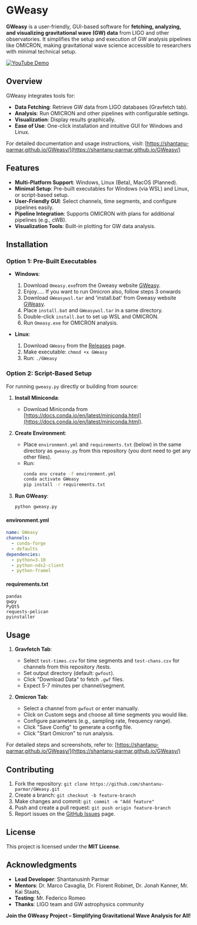 # GWeasy

**GWeasy** is a user-friendly, GUI-based software for **fetching, analyzing, and visualizing gravitational wave (GW) data** from LIGO and other observatories. It simplifies the setup and execution of GW analysis pipelines like OMICRON, making gravitational wave science accessible to researchers with minimal technical setup.

[![YouTube Demo](https://github.com/user-attachments/assets/d6054686-f59f-4ba9-a407-a137eaca1222)](https://www.youtube.com/watch?v=WbjKwl0-VA0)

## Overview

GWeasy integrates tools for:
- **Data Fetching**: Retrieve GW data from LIGO databases (Gravfetch tab).
- **Analysis**: Run OMICRON and other pipelines with configurable settings.
- **Visualization**: Display results graphically.
- **Ease of Use**: One-click installation and intuitive GUI for Windows and Linux.

For detailed documentation and usage instructions, visit: [https://shantanu-parmar.github.io/GWeasy/](https://shantanu-parmar.github.io/GWeasy/)

## Features

- **Multi-Platform Support**: Windows, Linux (Beta), MacOS (Planned).
- **Minimal Setup**: Pre-built executables for Windows (via WSL) and Linux, or script-based setup.
- **User-Friendly GUI**: Select channels, time segments, and configure pipelines easily.
- **Pipeline Integration**: Supports OMICRON with plans for additional pipelines (e.g., cWB).
- **Visualization Tools**: Built-in plotting for GW data analysis.

## Installation

### Option 1: Pre-Built Executables
- **Windows**:
  1. Download `Omeasy.exe`from the Gweasy website [GWeasy](https://shantanu-parmar.github.io/GWeasy/installation.html).
  2. Enjoy.....
  If you want to run Omicron also, follow steps 3 onwards
  3. Download `GWeasywsl.tar` and 'install.bat' from Gweasy website [GWeasy](https://shantanu-parmar.github.io/GWeasy/installation.html).
  4. Place `install.bat` and `GWeasywsl.tar` in a same directory.
  5. Double-click `install.bat` to set up WSL and OMICRON.
  6. Run `Omeasy.exe` for OMICRON analysis.

- **Linux**:
  1. Download `GWeasy` from the [Releases](https://github.com/shantanu-parmar/GWeasy/releases) page.
  2. Make executable: `chmod +x GWeasy`
  3. Run: `./GWeasy`

### Option 2: Script-Based Setup
For running `gweasy.py` directly or building from source:

1. **Install Miniconda**:
   - Download Miniconda from [https://docs.conda.io/en/latest/miniconda.html](https://docs.conda.io/en/latest/miniconda.html).

2. **Create Environment**:
   - Place `environment.yml` and `requirements.txt` (below) in the same directory as `gweasy.py` from this repository (you dont need to get any other files).
   - Run:
     ```bash
     conda env create -f environment.yml
     conda activate GWeasy
     pip install -r requirements.txt
     ```

3. **Run GWeasy**:
   ```bash
   python gweasy.py
   ```

#### environment.yml
```yml
name: GWeasy
channels:
  - conda-forge
  - defaults
dependencies:
  - python=3.10
  - python-nds2-client
  - python-framel
```

#### requirements.txt
```text
pandas
gwpy
PyQt5
requests-pelican
pyinstaller
```

## Usage

1. **Gravfetch Tab**:
   - Select `test-times.csv` for time segments and `test-chans.csv` for channels from this repository /tests.
   - Set output directory (default: `gwfout`).
   - Click "Download Data" to fetch `.gwf` files.
   - Expect 5-7 minutes per channel/segment.

2. **Omicron Tab**:
   - Select a channel from `gwfout` or enter manually.
   - Click on Custom segs and choose all time segments you would like. 
   - Configure parameters (e.g., sampling rate, frequency range).
   - Click "Save Config" to generate a config file.
   - Click "Start Omicron" to run analysis.

For detailed steps and screenshots, refer to: [https://shantanu-parmar.github.io/GWeasy/](https://shantanu-parmar.github.io/GWeasy/)

## Contributing

1. Fork the repository: `git clone https://github.com/shantanu-parmar/GWeasy.git`
2. Create a branch: `git checkout -b feature-branch`
3. Make changes and commit: `git commit -m "Add feature"`
4. Push and create a pull request: `git push origin feature-branch`
5. Report issues on the [GitHub Issues](https://github.com/shantanu-parmar/GWeasy/issues) page.

## License

This project is licensed under the **MIT License**.

## Acknowledgments

- **Lead Developer**: Shantanusinh Parmar
- **Mentors**: Dr. Marco Cavaglia, Dr. Florent Robinet, Dr. Jonah Kanner, Mr. Kai Staats, 
- **Testing**: Mr. Federico Romeo
- **Thanks**: LIGO team and GW astrophysics community

**Join the GWeasy Project – Simplifying Gravitational Wave Analysis for All!**
